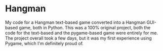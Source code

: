 # Hangman
My code for a Hangman text-based game converted into a Hangman GUI-based game, both in Python. This was a 100% original project,
both the code for the text-based and the pygame-based game were entirely for me. The project overall took a few days, but it 
was my first experience using Pygame, which I'm definitely proud of.
